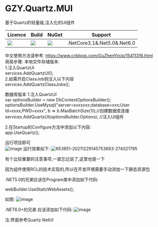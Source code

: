 # GZY.Quartz.MUI
基于Quartz的轻量级,注入化的UI组件

|Licence| Build | NuGet | Support |
|--|--|--|--|
|![](https://svg.hamm.cn/badge.svg?key=Licence&value=MIT&color=e0861a)|![](https://svg.hamm.cn/badge.svg?key=.Netcore3.1&value=passing&color=45b97c)|[![](https://img.shields.io/nuget/dt/GZY.Quartz.MUI)](https://www.nuget.org/packages/GZY.Quartz.MUI)|.NetCore3.1&.Net5.0&.Net6.0


中文使用方法请参考:
https://www.cnblogs.com/GuZhenYin/p/15411316.html
简易步骤: 
本地文件存储版本:  
1.注入QuartzUI  
  services.AddQuartzUI();  
2.如需开启ClassJob则注入以下内容  
  services.AddQuartzClassJobs();  
  
数据库版本 
1.注入QuartzUI  
var optionsBuilder = new DbContextOptionsBuilder<QuarzEFContext>();  
optionsBuilder.UseMysql("server=xxxxxxx;database=xxx;User Id=xxxx;PWD=xxxx", b => b.MaxBatchSize(1));//创建数据库连接  
services.AddQuartzUI(optionsBuilder.Options); //注入UI组件  

2.在Startup的Configure方法中添加以下内容:  
app.UseQuartz();  
  
  
运行项目即可   
![image](https://github.com/l2999019/GZY.Quartz.MUI/assets/10385855/65ca3bdc-587e-486d-ab9b-e3502d361fd2)
运行效果如下:
  ![653851-20211229145753683-274021795](https://github.com/l2999019/GZY.Quartz.MUI/assets/10385855/3bcafe20-b779-48ab-a51d-67afcb199601)

有个比较重要的注意事项,一直忘记说了,这里也提一下

因为组件使用RCL的技术实现的,所以在开发环境需要手动添加一下静态资源包

.NET5.0的兄弟应该在Program类中添加如下代码:

webBuilder.UseStaticWebAssets();

如图:
![image](https://github.com/l2999019/GZY.Quartz.MUI/assets/10385855/0c5cd8b7-00e8-439b-8131-58bfd5a1acc0)

 

.NET6.0+的兄弟 应该添加如下代码:
![image](https://github.com/l2999019/GZY.Quartz.MUI/assets/10385855/cc0034ba-d126-463e-bca7-7bed395d3726)

   
  
  
注:界面参考Quartz.NetUI

